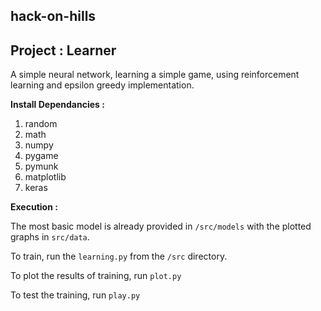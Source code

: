 ## hack-on-hills

## Project : Learner

A simple neural network, learning a simple game, using reinforcement learning and epsilon greedy implementation.

**Install Dependancies :**

1. random
2. math
3. numpy 
4. pygame
5. pymunk
6. matplotlib
7. keras


**Execution :**

The most basic model is already provided in `/src/models`  with the plotted graphs in `src/data`.

To train, run the `learning.py` from the `/src` directory.

To plot the results of training, run `plot.py`

To test the training, run `play.py`

